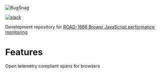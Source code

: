 ![BugSnag](https://user-images.githubusercontent.com/24570483/216138010-91b35cd1-8373-4060-8030-28a9cb4faa8e.png)

[![slack](https://img.shields.io/badge/slack-%23bugsnag--proj--perf--browser-blue?style=flat-square
)](https://smartbear.slack.com/archives/C04E4CXB97U)

Development repository for [ROAD-1666 Brower JavaScript performance monitoring](https://smartbear.atlassian.net/wiki/spaces/PROD/pages/3380674905/ROAD-1666+PD+-+Browser+performance+monitoring)

# Features

Open telemetry compliant spans for browsers
